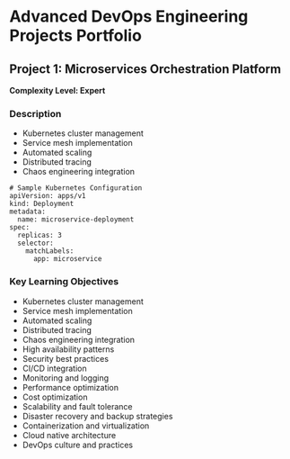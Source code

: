 # Advanced DevOps Engineering Projects Portfolio

## Project 1: Microservices Orchestration Platform

**Complexity Level: Expert**

### Description

- Kubernetes cluster management
- Service mesh implementation
- Automated scaling
- Distributed tracing
- Chaos engineering integration

```
# Sample Kubernetes Configuration
apiVersion: apps/v1
kind: Deployment
metadata:
  name: microservice-deployment
spec:
  replicas: 3
  selector:
    matchLabels:
      app: microservice
```



### Key Learning Objectives

- Kubernetes cluster management
- Service mesh implementation
- Automated scaling
- Distributed tracing
- Chaos engineering integration
- High availability patterns
- Security best practices
- CI/CD integration
- Monitoring and logging
- Performance optimization
- Cost optimization
- Scalability and fault tolerance
- Disaster recovery and backup strategies
- Containerization and virtualization
- Cloud native architecture
- DevOps culture and practices
